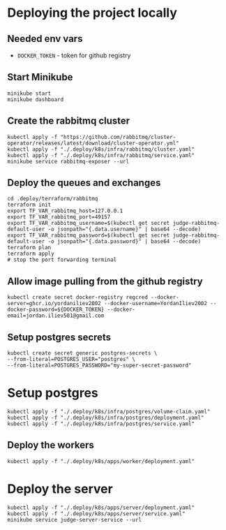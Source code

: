 # Deploying the project locally

## Needed env vars
- `DOCKER_TOKEN` - token for github registry

## Start Minikube
```shell
minikube start
minikube dashboard
```

## Create the rabbitmq cluster
```shell
kubectl apply -f "https://github.com/rabbitmq/cluster-operator/releases/latest/download/cluster-operator.yml"
kubectl apply -f "./.deploy/k8s/infra/rabbitmq/cluster.yaml"
kubectl apply -f "./.deploy/k8s/infra/rabbitmq/service.yaml"
minikube service rabbitmq-exposer --url
```

## Deploy the queues and exchanges
```shell
cd .deploy/terraform/rabbitmq
terraform init
export TF_VAR_rabbitmq_host=127.0.0.1
export TF_VAR_rabbitmq_port=49157
export TF_VAR_rabbitmq_username=$(kubectl get secret judge-rabbitmq-default-user -o jsonpath="{.data.username}" | base64 --decode)
export TF_VAR_rabbitmq_password=$(kubectl get secret judge-rabbitmq-default-user -o jsonpath="{.data.password}" | base64 --decode)
terraform plan
terraform apply
# stop the port forwarding terminal
```

## Allow image pulling from the github registry
```shell
kubectl create secret docker-registry regcred --docker-server=ghcr.io/yordaniliev2002 --docker-username=YordanIliev2002 --docker-password=${DOCKER_TOKEN} --docker-email=jordan.iliev501@gmail.com
```

## Setup postgres secrets
```shell
kubectl create secret generic postgres-secrets \
--from-literal=POSTGRES_USER="postgres" \
--from-literal=POSTGRES_PASSWORD="my-super-secret-password"
```

# Setup postgres
```shell
kubectl apply -f "./.deploy/k8s/infra/postgres/volume-claim.yaml"
kubectl apply -f "./.deploy/k8s/infra/postgres/deployment.yaml"
kubectl apply -f "./.deploy/k8s/infra/postgres/service.yaml"
```

## Deploy the workers
```shell
kubectl apply -f "./.deploy/k8s/apps/worker/deployment.yaml"
```

# Deploy the server
```shell
kubectl apply -f "./.deploy/k8s/apps/server/deployment.yaml"
kubectl apply -f "./.deploy/k8s/apps/server/service.yaml"
minikube service judge-server-service --url
```

